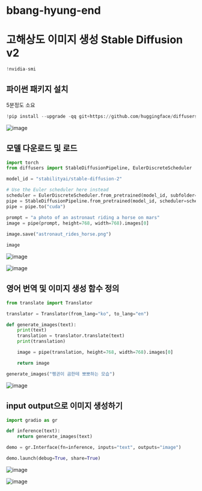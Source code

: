 # bbang-hyung-end
# 고해상도 이미지 생성 Stable Diffusion v2
```python
!nvidia-smi
```
## 파이썬 패키지 설치
5분정도 소요
```python
!pip install --upgrade -qq git+https://github.com/huggingface/diffusers.git transformers accelerate scipy xformers gradio translate
```

![image](https://github.com/hsy0511/bbang-hyung-end/assets/104752580/91bb0212-9873-434f-a157-90a77ee11353)

## 모델 다운로드 및 로드
```python
import torch
from diffusers import StableDiffusionPipeline, EulerDiscreteScheduler

model_id = "stabilityai/stable-diffusion-2"

# Use the Euler scheduler here instead
scheduler = EulerDiscreteScheduler.from_pretrained(model_id, subfolder="scheduler")
pipe = StableDiffusionPipeline.from_pretrained(model_id, scheduler=scheduler, revision="fp16", torch_dtype=torch.float16)
pipe = pipe.to("cuda")

prompt = "a photo of an astronaut riding a horse on mars"
image = pipe(prompt, height=768, width=768).images[0]
    
image.save("astronaut_rides_horse.png")

image
```

![image](https://github.com/hsy0511/bbang-hyung-end/assets/104752580/a2cc93e1-09a8-4e86-9c0c-758ef43fb1e6)

![image](https://github.com/hsy0511/bbang-hyung-end/assets/104752580/e4e86d43-2b3e-4fbb-831c-70303c4f43b3)

## 영어 번역 및 이미지 생성 함수 정의
```python
from translate import Translator

translator = Translator(from_lang="ko", to_lang="en")

def generate_images(text):
    print(text)
    translation = translator.translate(text)
    print(translation)

    image = pipe(translation, height=768, width=768).images[0]

    return image

generate_images("펭귄이 곰한테 뽀뽀하는 모습")
```

![image](https://github.com/hsy0511/bbang-hyung-end/assets/104752580/9d27afd4-7c69-4ada-bde2-17ec4b266286)

## input output으로 이미지 생성하기
```python
import gradio as gr

def inference(text):
    return generate_images(text)

demo = gr.Interface(fn=inference, inputs="text", outputs="image")

demo.launch(debug=True, share=True)
```

![image](https://github.com/hsy0511/bbang-hyung-end/assets/104752580/bcc7ef56-58dc-4b05-a302-c562de7a7b96)

![image](https://github.com/hsy0511/bbang-hyung-end/assets/104752580/5c6b326e-9911-4c65-92fe-c7ff7dfa9e89)

